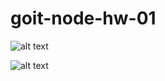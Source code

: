 # goit-node-hw-01
![alt text](example.com/logo.png)

![alt text]([https://cakeshop.com.ua/ru/product/vafelnaya-kartinka-koshechka/](https://www.pinterest.com/pin/146859637836505553/))
